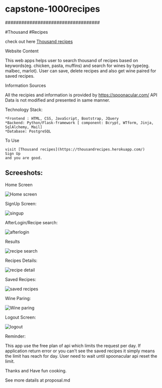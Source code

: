 # capstone-1000recipes

###################################


#Thousand #Recipes

check out here [Thousand recipes](https://thousandrecipes.herokuapp.com/)


Website Content

This web apps helps user to search thousand of recipes based on keywords(eg. chicken, pasta, muffins) and search for wines by type(eg. malbec, marlot). User can save, delete recipes and also get wine paired for saved recipes. 


Information Sources

All the recipies and information is provided by https://spoonacular.com/ API 
Data is not modified and presented in same manner. 

Technology Stack:

    *Frontend : HTML, CSS, JavaScript, Bootstrap, JQuery 
    *Backend: Python/Flask-framework [ component: Bcrypt, WTform, Jinja, SqlAlchemy, Mail]
    *Database: PostgreSQL

To Use

    visit [Thousand recipes](https://thousandrecipes.herokuapp.com/)
    Sign Up 
    and you are good.

## Screeshots:
   
   Home Screen
   
   ![Home screen](https://user-images.githubusercontent.com/72463141/113890346-12b80000-9792-11eb-850f-e7f4e343d59c.PNG)
   
   SignUp Screen:
   
   ![singup](https://user-images.githubusercontent.com/72463141/113890440-26636680-9792-11eb-90c8-b51101f13ea4.PNG)

   AfterLogin/Recipe search:
   
   ![afterlogin](https://user-images.githubusercontent.com/72463141/113890764-72aea680-9792-11eb-9c5e-f57fae895964.PNG)
   
   Results 
   
   ![recipe search](https://user-images.githubusercontent.com/72463141/113890752-6de9f280-9792-11eb-9997-6971360d85a5.PNG)
   
   Recipes Details:
   
   ![recipe detail](https://user-images.githubusercontent.com/72463141/113890997-ab4e8000-9792-11eb-9210-5b179c8a3808.PNG)
   
   Saved Recipes:
   
   ![saved recipes](https://user-images.githubusercontent.com/72463141/113891109-c28d6d80-9792-11eb-8f8b-e09d62f40d5e.PNG)
   
   
   Wine Paring:
   
   ![Wine paring](https://user-images.githubusercontent.com/72463141/113891172-d20cb680-9792-11eb-9e74-31c42cfefa4c.PNG)
   
   Logout Screen:
   
   ![logout](https://user-images.githubusercontent.com/72463141/113891240-e18bff80-9792-11eb-996c-7479a5f1c21e.PNG)



Reminder:

This app use the free plan of api which limits the request per day. If application return error or you can't see the saved recipes it simply means the limit has reach for day. User need to wait until spoonacular api reset the limit. 


Thanks and Have fun cooking. 




See more datails at proposal.md
